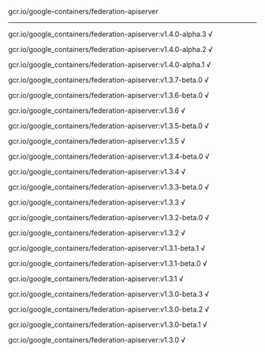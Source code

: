 gcr.io/google-containers/federation-apiserver 

----
gcr.io/google_containers/federation-apiserver:v1.4.0-alpha.3 √

gcr.io/google_containers/federation-apiserver:v1.4.0-alpha.2 √

gcr.io/google_containers/federation-apiserver:v1.4.0-alpha.1 √

gcr.io/google_containers/federation-apiserver:v1.3.7-beta.0 √

gcr.io/google_containers/federation-apiserver:v1.3.6-beta.0 √

gcr.io/google_containers/federation-apiserver:v1.3.6 √

gcr.io/google_containers/federation-apiserver:v1.3.5-beta.0 √

gcr.io/google_containers/federation-apiserver:v1.3.5 √

gcr.io/google_containers/federation-apiserver:v1.3.4-beta.0 √

gcr.io/google_containers/federation-apiserver:v1.3.4 √

gcr.io/google_containers/federation-apiserver:v1.3.3-beta.0 √

gcr.io/google_containers/federation-apiserver:v1.3.3 √

gcr.io/google_containers/federation-apiserver:v1.3.2-beta.0 √

gcr.io/google_containers/federation-apiserver:v1.3.2 √

gcr.io/google_containers/federation-apiserver:v1.3.1-beta.1 √

gcr.io/google_containers/federation-apiserver:v1.3.1-beta.0 √

gcr.io/google_containers/federation-apiserver:v1.3.1 √

gcr.io/google_containers/federation-apiserver:v1.3.0-beta.3 √

gcr.io/google_containers/federation-apiserver:v1.3.0-beta.2 √

gcr.io/google_containers/federation-apiserver:v1.3.0-beta.1 √

gcr.io/google_containers/federation-apiserver:v1.3.0 √

